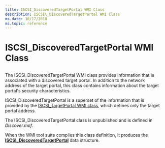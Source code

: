 ```yaml
---
title: ISCSI_DiscoveredTargetPortal WMI Class
description: ISCSI\_DiscoveredTargetPortal WMI Class
ms.date: 10/17/2018
ms.topic: reference
---
```


# ISCSI\_DiscoveredTargetPortal WMI Class


## <span id="ddk_iscsi_discoveredtargetportal_wmi_class_kr"></span><span id="DDK_ISCSI_DISCOVEREDTARGETPORTAL_WMI_CLASS_KR"></span>


The ISCSI\_DiscoveredTargetPortal WMI class provides information that is associated with a discovered target portal. In addition to the network address of the target portal, this class contains information about the target portal's security characteristics.

ISCSI\_DiscoveredTargetPortal is a superset of the information that is provided by the [ISCSI\_TargetPortal WMI class](iscsi-targetportal-wmi-class.md), which defines only the target portal address.

The ISCSI\_DiscoveredTargetPortal class is unpublished and is defined in *Discover.mof*.

When the WMI tool suite compiles this class definition, it produces the [**ISCSI\_DiscoveredTargetPortal**](/windows-hardware/drivers/ddi/iscsifnd/ns-iscsifnd-_iscsi_discoveredtargetportal) data structure.

 

